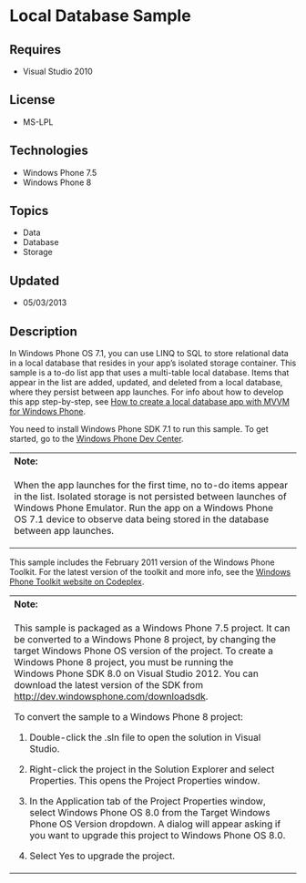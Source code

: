 # Local Database Sample
## Requires
- Visual Studio 2010
## License
- MS-LPL
## Technologies
- Windows Phone 7.5
- Windows Phone 8
## Topics
- Data
- Database
- Storage
## Updated
- 05/03/2013
## Description

<div id="mainBody">
<p></p>
<div class="introduction">
<p>In Windows&nbsp;Phone OS&nbsp;7.1, you can use LINQ to SQL to store relational data in a local database that resides in your app’s isolated storage container. This sample is a to-do list app that uses a multi-table local database. Items that appear in the list are
 added, updated, and deleted from a local database, where they persist between app launches. For info about how to develop this app step-by-step, see
<a href="http://msdn.microsoft.com/library/windowsphone/develop/hh286405(v=vs.105).aspx">
How to create a local database app with MVVM for Windows Phone</a>.</p>
<p>You need to install Windows&nbsp;Phone&nbsp;SDK&nbsp;7.1 to run this sample. To get started, go to the
<a href="http://go.microsoft.com/fwlink/?LinkId=259204">Windows Phone Dev Center</a>.</p>
<div class="alert">
<table width="100%" cellspacing="0" cellpadding="0">
<tbody>
<tr>
<th align="left"><b>Note:</b> </th>
</tr>
<tr>
<td>
<p>When the app launches for the first time, no to-do items appear in the list. Isolated storage is not persisted between launches of Windows&nbsp;Phone Emulator. Run the app on a Windows&nbsp;Phone OS&nbsp;7.1 device to observe data being stored in the database between app
 launches.</p>
</td>
</tr>
</tbody>
</table>
</div>
<p>This sample includes the February 2011 version of the <span value=" Windows Phone Toolkit">
<span class="keyword">Windows Phone Toolkit</span></span>. For the latest version of the toolkit and more info, see the
<a href="http://go.microsoft.com/fwlink/?LinkID=218352">Windows Phone Toolkit website on Codeplex</a>.</p>
<div class="alert">
<table width="100%" cellspacing="0" cellpadding="0">
<tbody>
<tr>
<th align="left"><b>Note:</b> </th>
</tr>
<tr>
<td>
<p>This sample is packaged as a Windows&nbsp;Phone&nbsp;7.5 project. It can be converted to a Windows&nbsp;Phone&nbsp;8 project, by changing the target Windows Phone OS version of the project. To create a Windows&nbsp;Phone&nbsp;8 project, you must be running the Windows&nbsp;Phone&nbsp;SDK&nbsp;8.0 on
 Visual Studio 2012. You can download the latest version of the SDK from <a href="http://dev.windowsphone.com/downloadsdk">
http://dev.windowsphone.com/downloadsdk</a>.</p>
<p>To convert the sample to a Windows&nbsp;Phone&nbsp;8 project:</p>
<ol>
<li>
<p>Double-click the <span class="ui">.sln</span> file to open the solution in Visual Studio.</p>
</li><li>
<p>Right-click the project in the <span class="ui">Solution Explorer</span> and select
<span class="ui">Properties</span>. This opens the <span class="ui">Project Properties</span> window.</p>
</li><li>
<p>In the <span class="ui">Application</span> tab of the Project Properties window, select
<span class="ui">Windows Phone OS 8.0</span> from the <span class="ui">Target Windows Phone OS Version</span> dropdown. A dialog will appear asking if you want to upgrade this project to Windows Phone OS 8.0.</p>
</li><li>
<p>Select <span class="ui">Yes</span> to upgrade the project.</p>
</li></ol>
</td>
</tr>
</tbody>
</table>
</div>
</div>
</div>
